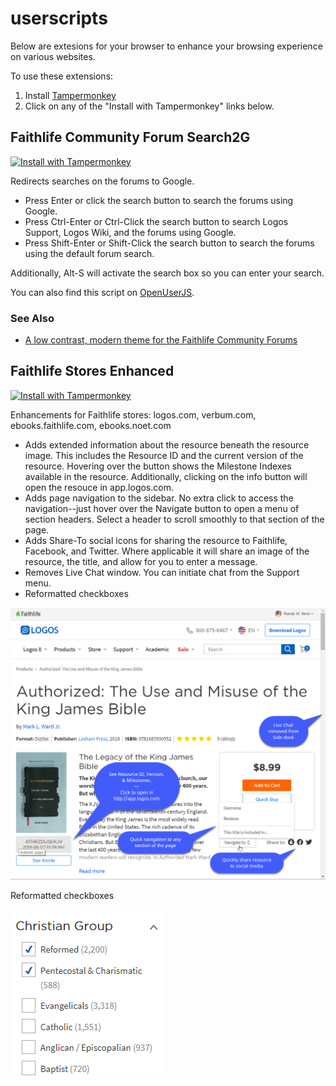 # userscripts

Below are extesions for your browser to enhance your browsing experience on various websites.

To use these extensions:

1. Install [Tampermonkey](https://www.tampermonkey.net/)
2. Click on any of the "Install with Tampermonkey" links below.


## Faithlife Community Forum Search2G

[![Install with Tampermonkey](https://img.shields.io/badge/Install%20with-Tampermonkey-00485b.svg)](https://github.com/simsrw73/userscripts/raw/master/scripts/Faithlife_Community_Forum_Search2G.user.js)

Redirects searches on the forums to Google.

- Press Enter or click the search button to search the forums using Google.
- Press Ctrl-Enter or Ctrl-Click the search button to search Logos Support, Logos Wiki, and the forums using Google.
- Press Shift-Enter or Shift-Click the search button to search the forums using the default forum search.

Additionally, Alt-S will activate the search box so you can enter your search.

You can also find this script on [OpenUserJS](https://openuserjs.org/scripts/simsrw73/Faithlife_Community_Forum_Search2G).

### See Also
 - [A low contrast, modern theme for the Faithlife Community Forums](https://github.com/simsrw73/white-off)

## Faithlife Stores Enhanced

[![Install with Tampermonkey](https://img.shields.io/badge/Install%20with-Tampermonkey-00485b.svg)](https://github.com/simsrw73/userscripts/raw/master/scripts/Faithlife_Stores_Enhanced.user.js)

Enhancements for Faithlife stores: logos.com, verbum.com, ebooks.faithlife.com, ebooks.noet.com

- Adds extended information about the resource beneath the resource image. This includes the Resource ID and the current version of the resource. Hovering over the button shows the Milestone Indexes available in the resource. Additionally, clicking on the info button will open the resouce in app.logos.com.
- Adds page navigation to the sidebar. No extra click to access the navigation--just hover over the Navigate button to open a menu of section headers. Select a header to scroll smoothly to that section of the page.
- Adds Share-To social icons for sharing the resource to Faithlife, Facebook, and Twitter. Where applicable it will share an image of the resource, the title, and allow for you to enter a message.
- Removes Live Chat window. You can initiate chat from the Support menu.
- Reformatted checkboxes

![Hero](screenshots/FaithlifeStoresEnh.png)


Reformatted checkboxes

![Reformatted Checkboxes](screenshots/fseCheckboxes.png)
